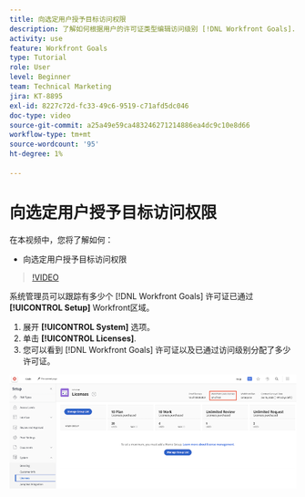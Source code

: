 ```yaml
---
title: 向选定用户授予目标访问权限
description: 了解如何根据用户的许可证类型编辑访问级别 [!DNL Workfront Goals].
activity: use
feature: Workfront Goals
type: Tutorial
role: User
level: Beginner
team: Technical Marketing
jira: KT-8895
exl-id: 8227c72d-fc33-49c6-9519-c71afd5dc046
doc-type: video
source-git-commit: a25a49e59ca483246271214886ea4dc9c10e8d66
workflow-type: tm+mt
source-wordcount: '95'
ht-degree: 1%

---
```


# 向选定用户授予目标访问权限

在本视频中，您将了解如何：

* 向选定用户授予目标访问权限

>[!VIDEO](https://video.tv.adobe.com/v/335189/?quality=12&learn=on)

系统管理员可以跟踪有多少个 [!DNL Workfront Goals] 许可证已通过 **[!UICONTROL Setup]** Workfront区域。

1. 展开 **[!UICONTROL System]** 选项。
1. 单击 **[!UICONTROL Licenses]**.
1. 您可以看到 [!DNL Workfront Goals] 许可证以及已通过访问级别分配了多少许可证。

![屏幕截图 [!DNL Workfront Goals] 的设置区域中的许可证 [!DNL Workfront]](assets/02-workfront-goals-licenses.png)
